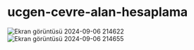 # ucgen-cevre-alan-hesaplama
![Ekran görüntüsü 2024-09-06 214622](https://github.com/user-attachments/assets/1dd8e469-6607-4494-9aaf-3a4f61210300)
![Ekran görüntüsü 2024-09-06 214655](https://github.com/user-attachments/assets/d97480fa-a8f5-45e1-a89a-4b8b299b0889)
